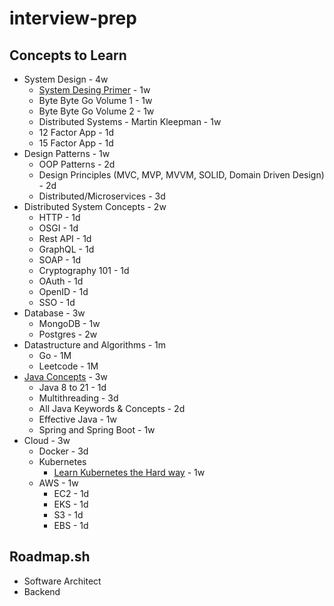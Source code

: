 # interview-prep

## Concepts to Learn
* System Design - 4w
    * [System Desing Primer](https://github.com/donnemartin/system-design-primer) - 1w
    * Byte Byte Go Volume 1 - 1w
    * Byte Byte Go Volume 2 - 1w
    * Distributed Systems - Martin Kleepman - 1w
    * 12 Factor App - 1d
    * 15 Factor App - 1d
* Design Patterns - 1w
    * OOP Patterns - 2d
    * Design Principles (MVC, MVP, MVVM, SOLID, Domain Driven Design) - 2d
    * Distributed/Microservices - 3d
* Distributed System Concepts - 2w
    * HTTP - 1d
    * OSGI - 1d
    * Rest API - 1d
    * GraphQL - 1d
    * SOAP - 1d
    * Cryptography 101 - 1d
    * OAuth - 1d
    * OpenID - 1d
    * SSO - 1d 
* Database - 3w
    * MongoDB - 1w
    * Postgres - 2w
* Datastructure and Algorithms - 1m
    * Go - 1M
    * Leetcode - 1M
* [Java Concepts](https://roadmap.sh/java) - 3w
    * Java 8 to 21 - 1d
    * Multithreading - 3d
    * All Java Keywords & Concepts - 2d
    * Effective Java - 1w
    * Spring and Spring Boot - 1w
* Cloud - 3w
    * Docker - 3d
    * Kubernetes
        * [Learn Kubernetes the Hard way](https://github.com/kelseyhightower/kubernetes-the-hard-way/blob/master/docs/01-prerequisites.md) - 1w
    * AWS - 1w
        * EC2 - 1d
        * EKS - 1d
        * S3  - 1d
        * EBS - 1d


## Roadmap.sh
* Software Architect
* Backend